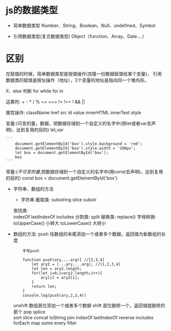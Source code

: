 # js的数据类型

- 简单数据类型
    Number、String、Boolean、Null、undefined、Symbol

- 引用数据类型(复合数据类型)
    Object（function、Array、Date....）

# 区别
在赋值的时候，简单数据类型是按值操作(克隆一份数据赋值给某个变量)，
引用数据类的赋值是按址操作（地址），2个变量的地址是指向同一个堆内存。

if、else 判断
for while for in

运算符:
    + - * / %
    == === != !==
    ! && ||

属性操作:
    className
    href
    src
    id
    value
    innerHTML
    innerText
    style

变量:(可变的量，数据，把数据存储到一个自定义的名字中(用let或者var去声明)，达到复用的目的)
    let,var

    ```
        document.getElementById('box').style.background = 'red';
        document.getElementById('box').style.width = '100px';
        let box = document.getElementById('box');
        box
    ```
常量:(*不可变的量*,把数据存储到一个自定义的名字中(用const去声明)，达到复用的目的) 
    const box = document.getElementById('box')

- 字符串、数组的方法
    - 字符串
    截取类:
        substring
        slice
        substr
        
    查找类:    
        indexOf
        lastIndexOf
        includes
    分割类:
        split
    替换类:
        replace()
    字母转换:
        toUpperCase() 小转大
        toLowerCase() 大转小

    
- 数组的方法:
    push 往数组的末尾添加一个或者多个数据，返回值为新数组的长度

    ``` 
        手写push

        function push(ary,...arg){ //[2,3,4]
            let ary2 = [...ary,...arg]; //[1,2,3,4]
            let len = ary2.length;
            for(let i=0;i<ary2.length;i++){
                ary[i] = ary2[i];
            }
            return len;
        }
        console.log(push(ary,2,3,4))
    ```

    unshift 数组首位添加一个或者多个数据
    shift   首位删除一个，返回值就删除的那个
    pop
    splice  
    sort
    slice
    concat
    toString
    join
    indexOf
    lastIndexOf
    reverse
    includes
    forEach
    map
    some
    every
    filter

